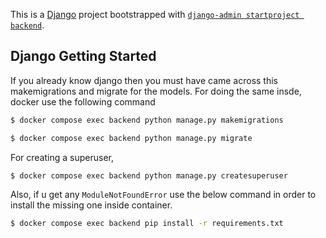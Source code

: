 This is a [Django](https://www.djangoproject.com) project bootstrapped with [`django-admin startproject backend`](https://www.section.io/engineering-education/integrating-graphql-api-in-a-django-application/).

## Django Getting Started

If you already know django then you must have came across this makemigrations and migrate for the models. For doing the same insde, docker use the following command 

```bash
$ docker compose exec backend python manage.py makemigrations
```

```bash
$ docker compose exec backend python manage.py migrate
```

For creating a superuser,

```bash
$ docker compose exec backend python manage.py createsuperuser
```

Also, if u get any `ModuleNotFoundError` use the below command in order to install the missing one inside container.

```bash
$ docker compose exec backend pip install -r requirements.txt
```